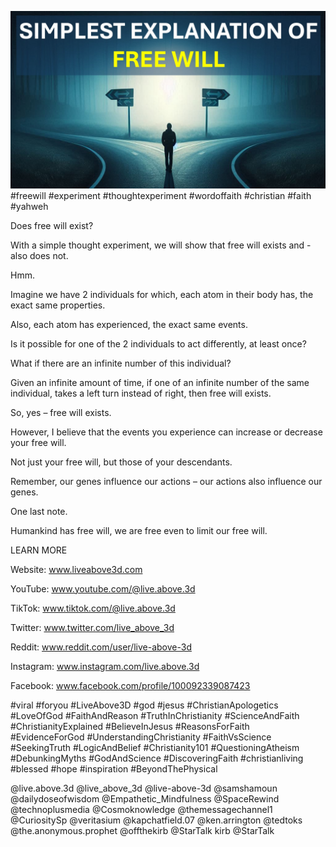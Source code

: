 ![Video cover image](../cover.jpg "cover photo")
#freewill #experiment #thoughtexperiment #wordoffaith #christian #faith #yahweh

Does free will exist?

With a simple thought experiment, we will show that free will exists and - also does not.

Hmm.

Imagine we have 2 individuals for which, each atom in their body has, the exact same properties. 

Also, each atom has experienced, the exact same events.

Is it possible for one of the 2 individuals to act differently, at least once?

What if there are an infinite number of this individual?

Given an infinite amount of time, if one of an infinite number of the same individual, takes a left turn instead of right, then free will exists.

So, yes – free will exists.

However, I believe that the events you experience can increase or decrease your free will.

Not just your free will, but those of your descendants.

Remember, our genes influence our actions – our actions also influence our genes.

One last note.

Humankind has free will, we are free even to limit our free will.


LEARN MORE

Website: www.liveabove3d.com

YouTube: www.youtube.com/@live.above.3d

TikTok: www.tiktok.com/@live.above.3d

Twitter: www.twitter.com/live_above_3d

Reddit: www.reddit.com/user/live-above-3d

Instagram: www.instagram.com/live.above.3d

Facebook: www.facebook.com/profile/100092339087423

#viral #foryou #LiveAbove3D #god #jesus #ChristianApologetics #LoveOfGod #FaithAndReason #TruthInChristianity #ScienceAndFaith #ChristianityExplained #BelieveInJesus #ReasonsForFaith #EvidenceForGod #UnderstandingChristianity #FaithVsScience #SeekingTruth #LogicAndBelief #Christianity101 #QuestioningAtheism #DebunkingMyths #GodAndScience #DiscoveringFaith #christianliving #blessed #hope #inspiration #BeyondThePhysical

@live.above.3d @live_above_3d @live-above-3d @samshamoun @dailydoseofwisdom @Empathetic_Mindfulness @SpaceRewind @technoplusmedia @Cosmoknowledge @themessagechannel1 @CuriositySp @veritasium @kapchatfield.07 @ken.arrington @tedtoks @the.anonymous.prophet @offthekirb @StarTalk
kirb @StarTalk
